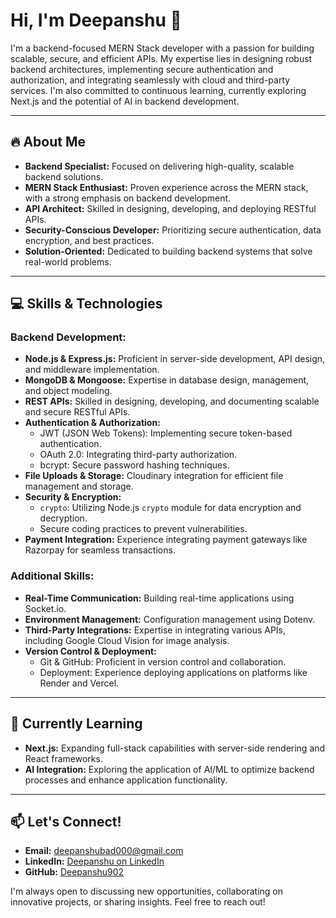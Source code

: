 # Hi, I'm Deepanshu 👋

I'm a backend-focused MERN Stack developer with a passion for building scalable, secure, and efficient APIs. My expertise lies in designing robust backend architectures, implementing secure authentication and authorization, and integrating seamlessly with cloud and third-party services. I'm also committed to continuous learning, currently exploring Next.js and the potential of AI in backend development.

---

## 🔥 About Me

* **Backend Specialist:** Focused on delivering high-quality, scalable backend solutions.
* **MERN Stack Enthusiast:** Proven experience across the MERN stack, with a strong emphasis on backend development.
* **API Architect:** Skilled in designing, developing, and deploying RESTful APIs.
* **Security-Conscious Developer:** Prioritizing secure authentication, data encryption, and best practices.
* **Solution-Oriented:** Dedicated to building backend systems that solve real-world problems.

---

## 💻 Skills & Technologies

### Backend Development:

* **Node.js & Express.js:** Proficient in server-side development, API design, and middleware implementation.
* **MongoDB & Mongoose:** Expertise in database design, management, and object modeling.
* **REST APIs:** Skilled in designing, developing, and documenting scalable and secure RESTful APIs.
* **Authentication & Authorization:**
    * JWT (JSON Web Tokens): Implementing secure token-based authentication.
    * OAuth 2.0: Integrating third-party authorization.
    * bcrypt: Secure password hashing techniques.
* **File Uploads & Storage:** Cloudinary integration for efficient file management and storage.
* **Security & Encryption:**
    * `crypto`: Utilizing Node.js `crypto` module for data encryption and decryption.
    * Secure coding practices to prevent vulnerabilities.
* **Payment Integration:** Experience integrating payment gateways like Razorpay for seamless transactions.

### Additional Skills:

* **Real-Time Communication:** Building real-time applications using Socket.io.
* **Environment Management:** Configuration management using Dotenv.
* **Third-Party Integrations:** Expertise in integrating various APIs, including Google Cloud Vision for image analysis.
* **Version Control & Deployment:**
    * Git & GitHub: Proficient in version control and collaboration.
    * Deployment: Experience deploying applications on platforms like Render and Vercel.

---

## 🌱 Currently Learning

* **Next.js:** Expanding full-stack capabilities with server-side rendering and React frameworks.
* **AI Integration:** Exploring the application of AI/ML to optimize backend processes and enhance application functionality.

---

## 📫 Let's Connect!

* **Email:** <deepanshubad000@gmail.com>
* **LinkedIn:** [Deepanshu on LinkedIn](https://www.linkedin.com/in/deepanshu902)
* **GitHub:** [Deepanshu902](https://github.com/Deepanshu902)

I'm always open to discussing new opportunities, collaborating on innovative projects, or sharing insights. Feel free to reach out!

